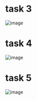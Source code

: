# task 3
![image](https://github.com/user-attachments/assets/e09938f5-2604-4891-9894-38c9f8f10ac3)
# task 4
![image](https://github.com/user-attachments/assets/15add26e-4034-4c19-b639-8011f7ea1554)
# task 5
![image](https://github.com/user-attachments/assets/68b14fdc-06ab-4169-b49c-c3ede852b688)

